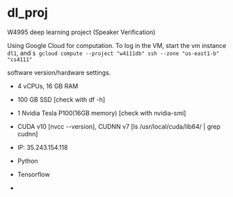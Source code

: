 # dl_proj
W4995 deep learning project (Speaker Verification)


Using Google Cloud for computation.
To log in the VM, start the vm instance `dl1`, and
` $ gcloud compute --project "w4111db" ssh --zone "us-east1-b" "cs4111" `

software version/hardware settings.

- 4 vCPUs, 16 GB RAM
- 100 GB SSD [check with df -h]
- 1 Nvidia Tesla P100(16GB memory)  [check with nvidia-smi]
- CUDA v10 [nvcc --version], CUDNN v7 [ls /usr/local/cuda/lib64/ | grep cudnn]
- IP: 35.243.154.118

- Python
- Tensorflow
-
